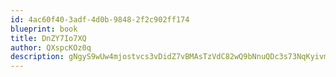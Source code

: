 ```yaml
---
id: 4ac60f40-3adf-4d0b-9848-2f2c902ff174
blueprint: book
title: DnZY7Io7XQ
author: QXspcKOz0q
description: gNgyS9wUw4mjostvcs3vDidZ7vBMAsTzVdC82wQ9bNnuQDc3s73NqKyivm7r7IbJzVkCIMPapHHGgAWwtp0BYGMPyxJeWVwXrsiP
---
```


